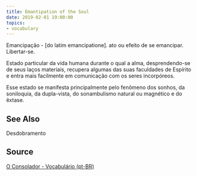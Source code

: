 ```yaml
---
title: Emantipation of the Soul
date: 2019-02-01 19:00:00
topics:
- vocabulary
---
```


Emancipação - [do latim emancipatione]. ato ou efeito de se emancipar. Libertar-se.  

Estado particular da vida humana durante o qual a alma, desprendendo-se de seus laços materiais, 
recupera algumas das suas faculdades de Espírito e entra mais facilmente em comunicação com os seres incorpóreos. 

Esse estado se manifesta principalmente pelo fenômeno dos sonhos, da soniloquia, da dupla-vista, do sonambulismo 
natural ou magnético e do êxtase. 

## See Also
Desdobramento

## Source
[O Consolador - Vocabulário (pt-BR)](http://www.oconsolador.com.br/linkfixo/vocabulario/principal.html)


